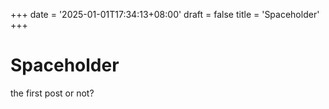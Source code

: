 +++
date = '2025-01-01T17:34:13+08:00'
draft = false
title = 'Spaceholder'
+++

# Spaceholder
the first post or not?
